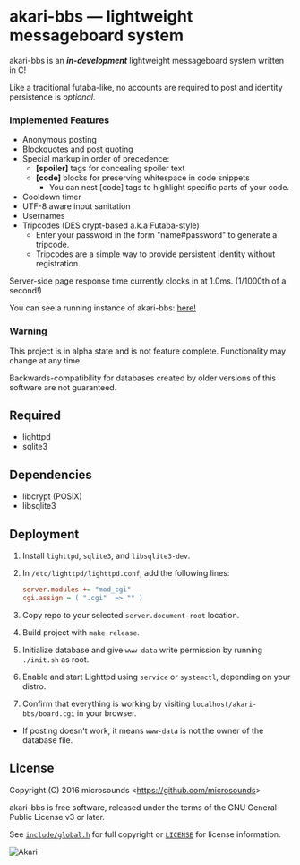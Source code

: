 # akari-bbs — lightweight messageboard system
akari-bbs is an **_in-development_** lightweight messageboard system written in C!

Like a traditional futaba-like, no accounts are required to post and identity persistence is _optional_.

### Implemented Features
* Anonymous posting
* Blockquotes and post quoting
* Special markup in order of precedence:
  * **[spoiler]** tags for concealing spoiler text
  * **[code]** blocks for preserving whitespace in code snippets
    * You can nest [code] tags to highlight specific parts of your code.
* Cooldown timer
* UTF-8 aware input sanitation
* Usernames
* Tripcodes (DES crypt-based a.k.a Futaba-style)
  * Enter your password in the form "name#password" to generate a tripcode.
  * Tripcodes are a simple way to provide persistent identity without registration.

Server-side page response time currently clocks in at 1.0ms. (1/1000th of a second!)

You can see a running instance of akari-bbs: [here!](http://akaribbs.mooo.com/)

### Warning
This project is in alpha state and is not feature complete. Functionality may change at any time.

Backwards-compatibility for databases created by older versions of this software are not guaranteed.

## Required
* lighttpd
* sqlite3

## Dependencies
* libcrypt (POSIX)
* libsqlite3

## Deployment
1. Install `lighttpd`, `sqlite3`, and `libsqlite3-dev`.
2. In `/etc/lighttpd/lighttpd.conf`, add the following lines:

   ```ini
   server.modules += "mod_cgi"
   cgi.assign = ( ".cgi"  => "" )
   ```
3. Copy repo to your selected `server.document-root` location.
4. Build project with `make release`.
5. Initialize database and give `www-data` write permission by running `./init.sh` as root.
6. Enable and start Lighttpd using `service` or `systemctl`, depending on your distro.
7. Confirm that everything is working by visiting `localhost/akari-bbs/board.cgi` in your browser.
  * If posting doesn't work, it means `www-data` is not the owner of the database file.

## License
Copyright (C) 2016 microsounds <<https://github.com/microsounds>>

akari-bbs is free software, released under the terms of the GNU General Public License v3 or later.

See [`include/global.h`](include/global.h) for full copyright or [`LICENSE`](LICENSE) for license information.

![Akari](http://i.imgur.com/fOCh5UZ.gif)
